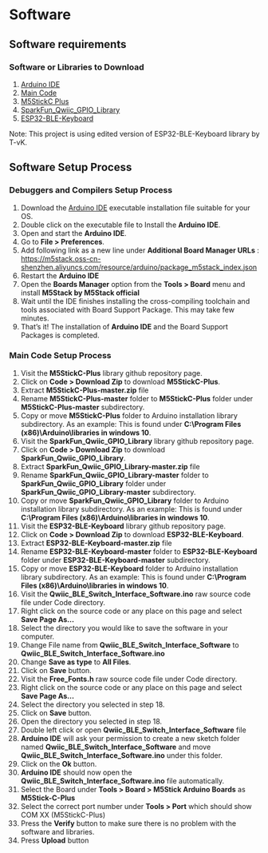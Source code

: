 # Software

## Software requirements  

### Software or Libraries to Download

  1. [Arduino IDE](https://www.arduino.cc/en/software)
  2. [Main Code](./Code/)
  3. [M5StickC Plus](https://github.com/m5stack/M5StickC-Plus)
  4. [SparkFun_Qwiic_GPIO_Library](https://github.com/sparkfun/SparkFun_Qwiic_GPIO_Library)
  5. [ESP32-BLE-Keyboard](https://github.com/milador/ESP32-BLE-Keyboard)

  Note: This project is using edited version of ESP32-BLE-Keyboard library by T-vK.

## Software Setup Process

### Debuggers and Compilers Setup Process

  1. Download the [Arduino IDE](https://www.arduino.cc/en/software) executable installation file suitable for your OS.
  2. Double click on the executable file to Install the **Arduino IDE**.
  3. Open and start the **Arduino IDE**.
  4. Go to **File > Preferences**.
  5. Add following link as a new line under **Additional Board Manager URLs** : https://m5stack.oss-cn-shenzhen.aliyuncs.com/resource/arduino/package_m5stack_index.json
  6. Restart the **Arduino IDE**
  7. Open the **Boards Manager** option from the **Tools > Board** menu and install **M5Stack by M5Stack official**
  8. Wait until the IDE finishes installing the cross-compiling toolchain and tools associated with Board Support Package. This may take few minutes.
  9. That’s it! The installation of **Arduino IDE** and the Board Support Packages is completed.

### Main Code Setup Process

  1. Visit the **M5StickC-Plus** library github repository page.
  2. Click on **Code > Download Zip** to download **M5StickC-Plus**.
  3. Extract **M5StickC-Plus-master.zip** file
  4. Rename **M5StickC-Plus-master** folder to **M5StickC-Plus** folder under **M5StickC-Plus-master** subdirectory. 
  5. Copy or move **M5StickC-Plus** folder to Arduino installation library subdirectory. As an example: This is found under **C:\Program Files (x86)\Arduino\libraries in windows 10**.
  6. Visit the **SparkFun_Qwiic_GPIO_Library** library github repository page.
  7. Click on **Code > Download Zip** to download **SparkFun_Qwiic_GPIO_Library**.
  8. Extract **SparkFun_Qwiic_GPIO_Library-master.zip** file
  9. Rename **SparkFun_Qwiic_GPIO_Library-master** folder to **SparkFun_Qwiic_GPIO_Library** folder under **SparkFun_Qwiic_GPIO_Library-master** subdirectory. 
  10. Copy or move **SparkFun_Qwiic_GPIO_Library** folder to Arduino installation library subdirectory. As an example: This is found under **C:\Program Files (x86)\Arduino\libraries in windows 10**.
  11. Visit the **ESP32-BLE-Keyboard** library github repository page.
  12. Click on **Code > Download Zip** to download **ESP32-BLE-Keyboard**.
  13. Extract **ESP32-BLE-Keyboard-master.zip** file
  14. Rename **ESP32-BLE-Keyboard-master** folder to **ESP32-BLE-Keyboard** folder under **ESP32-BLE-Keyboard-master** subdirectory. 
  15. Copy or move **ESP32-BLE-Keyboard** folder to Arduino installation library subdirectory. As an example: This is found under **C:\Program Files (x86)\Arduino\libraries in windows 10**.
  16. Visit the **Qwiic_BLE_Switch_Interface_Software.ino** raw source code file under Code directory.
  17. Right click on the source code or any place on this page and select **Save Page As…**
  18. Select the directory you would like to save the software in your computer. 
  19. Change File name from **Qwiic_BLE_Switch_Interface_Software** to **Qwiic_BLE_Switch_Interface_Software.ino**
  20. Change **Save as type** to **All Files**.
  21. Click on **Save** button.
  22. Visit the **Free_Fonts.h** raw source code file under Code directory.
  23. Right click on the source code or any place on this page and select **Save Page As…**
  24. Select the directory you selected in step 18.
  25. Click on **Save** button.
  26. Open the directory you selected in step 18.
  27. Double left click or open **Qwiic_BLE_Switch_Interface_Software** file
  28. **Arduino IDE** will ask your permission to create a new sketch folder named **Qwiic_BLE_Switch_Interface_Software** and move **Qwiic_BLE_Switch_Interface_Software.ino** under this folder.
  29. Click on the **Ok** button. 
  30. **Arduino IDE** should now open the **Qwiic_BLE_Switch_Interface_Software.ino** file automatically.
  31. Select the Board under **Tools > Board > M5Stick Arduino Boards** as **M5Stick-C-Plus**
  32. Select the correct port number under **Tools > Port** which should show COM XX (M5StickC-Plus) 
  33. Press the **Verify** button to make sure there is no problem with the software and libraries. 
  34. Press **Upload** button 


